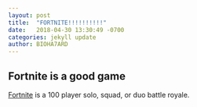 ```yaml
---
layout: post
title:  "FORTNITE!!!!!!!!!!"
date:   2018-04-30 13:30:49 -0700
categories: jekyll update
author: BIOHA7ARD
---
```


## Fortnite is a good game ##

[Fortnite][link-to-epicgames] is a 100 player solo, squad, or duo battle royale. 


[link-to-epicgames]: https://epicgames.com
